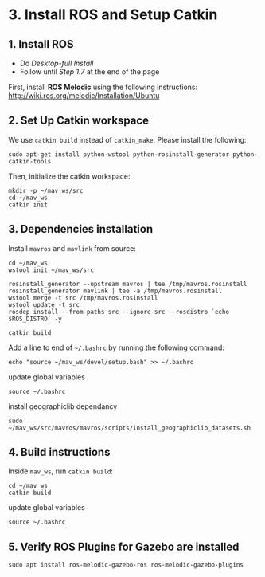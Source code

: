 # 3. Install ROS and Setup Catkin  

## 1. Install ROS

   - Do _Desktop-full Install_
   - Follow until _Step 1.7_ at the end of the page

First, install **ROS Melodic** using the following instructions: http://wiki.ros.org/melodic/Installation/Ubuntu


## 2. Set Up Catkin workspace

We use `catkin build` instead of `catkin_make`. Please install the following:
```
sudo apt-get install python-wstool python-rosinstall-generator python-catkin-tools
```

Then, initialize the catkin workspace:
```
mkdir -p ~/mav_ws/src
cd ~/mav_ws
catkin init
```

## 3. Dependencies installation

Install `mavros` and `mavlink` from source:
```
cd ~/mav_ws
wstool init ~/mav_ws/src

rosinstall_generator --upstream mavros | tee /tmp/mavros.rosinstall
rosinstall_generator mavlink | tee -a /tmp/mavros.rosinstall
wstool merge -t src /tmp/mavros.rosinstall
wstool update -t src
rosdep install --from-paths src --ignore-src --rosdistro `echo $ROS_DISTRO` -y

catkin build
```
Add a line to end of `~/.bashrc` by running the following command:
```
echo "source ~/mav_ws/devel/setup.bash" >> ~/.bashrc
```

update global variables
```
source ~/.bashrc
```

install geographiclib dependancy 
```
sudo ~/mav_ws/src/mavros/mavros/scripts/install_geographiclib_datasets.sh
```

## 4. Build instructions
   Inside `mav_ws`, run `catkin build`:

```
cd ~/mav_ws
catkin build
```
update global variables
```
source ~/.bashrc
```

## 5. Verify ROS Plugins for Gazebo are installed
```
sudo apt install ros-melodic-gazebo-ros ros-melodic-gazebo-plugins
```

